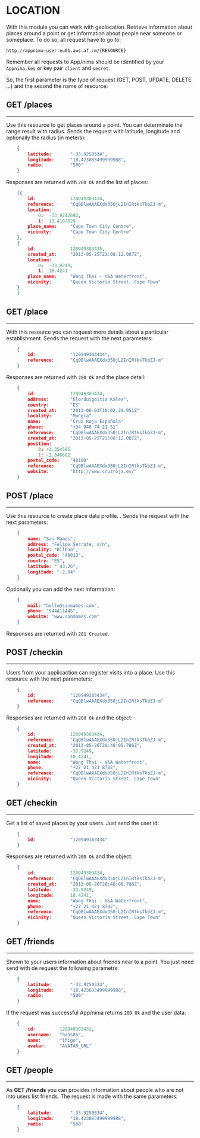 LOCATION
=======
With this module you can work with geolocation. Retrieve information about places around a point or get information about people near someone or someplace. To do so, all request have to go to:

    http://appnima-user.eu01.aws.af.cm/{RESOURCE}

Remember all requests to App/nima should be identified by your `Appnima.key` or key pair `client` and `secret`.


So, the first parameter is the type of request (GET, POST, UPDATE, DELETE …) and the second the name of resource.

## GET /places
--------------
Use this resource to get places around a point. You can determinate the range result with radius. Sends the request with latitude, longitude and optionally the radius (in meters):

```json
    {
		latitude:		"-33.9250334",
		longitude:		"18.423883499999988",
		radio:			"500"
	}
```
Responses are returned with `200 Ok` and the list of places:

```json
    [{
		id:		   		120949303434,
		reference: 		"CqQBlwAAAEXdx350jL2InIRtksTkbZJ-m",
		location:
			0: 	-33.9242692,
			1: 	18.4187029
		place_name:		"Cape Town City Centre",
		vicinity: 		"Cape Town City Centre"
	},
	{
		id:		   		120949303435,
		created_at: 	"2013-05-25T21:08:12.087Z",
		location:
			0: 	-33.9249,
			1: 	18.4241
		place_name:		"Wang Thai - V&A Waterfront",
		vicinity: 		"Queen Victoria Street, Cape Town"
	}
	]
```

## GET /place
--------------
With this resource you can request more details about a particular establishment. Sends the request with the next parameters:

```json
    {
		id:				"120949303434",
		reference:		"CqQBlwAAAEXdx350jL2InIRtksTkbZJ-m"
	}
```


Responses are returned with `200 Ok` and the place detail:

```json
    {
		id:		   		120949303434,
		address: 		"Elorduigoitia Kalea",
		country: 		"ES"
		created_at: 	"2013-06-03T10:02:29.951Z"
		locality: 		"Mungia"
		name: 			"Cruz Roja Española"
		phone: 			"+34 946 74 21 51"
		reference: 		"CqQBlwAAAEXdx350jL2InIRtksTkbZJ-m",
		created_at: 	"2013-05-25T21:08:12.087Z",
		position:
			0: 43.354585
			1: -2.846662
		postal_code: 	"48100"
		reference: 		"CqQBlwAAAEXdx350jL2InIRtksTkbZJ-m",
		website: 		"http://www.cruzroja.es/"
	}
```

## POST /place
--------------

Use this resource to create place data profile. . Sends the request with the next parameters:

```json
    {
		name: "San Mames",
        address: "Felipe Serrate, s/n",
		locality: "Bilbao",
		postal_code: "48013",
		country: "ES",
		latitude: " ﻿43.26",
		longitude: "-2.94"
	}
``` 

Optionally you can add the next information:

```json
    {
		mail: "hello@sanmames.com",
        phone: "944411445",
		website: "www.sanmames.com"
	}
```

Responses are returned with `201 Created`.

## POST /checkin
--------------
Users from your applicaction can register visits into a place. Use this resource with the next parameters: 

```json
    {
		id:				"120949303434",
		reference:		"CqQBlwAAAEXdx350jL2InIRtksTkbZJ-m"
	}
```

Responses are returned with `200 Ok` and the object:

```json
    {
		id:		   		120949303434,
		reference: 		"CqQBlwAAAEXdx350jL2InIRtksTkbZJ-m",
		created_at: 	"2013-05-26T20:48:05.786Z",
		latitude: 		-33.9249,
		longitude: 		18.4241,
		name: 			"Wang Thai - V&A Waterfront",
		phone: 			"+27 21 421 8702",
		reference: 		"CqQBlwAAAEXdx350jL2InIRtksTkbZJ-m",
		vicinity: 		"Queen Victoria Street, Cape Town"
	}
```


## GET /checkin
--------------
Get a list of saved places by your users. Just send the user id: 


```json
    {
		id:				"120949303434"
	}
```

Responses are returned with `200 Ok` and the object:

```json
    {
		id:		   		120949303434,
		reference: 		"CqQBlwAAAEXdx350jL2InIRtksTkbZJ-m",
		created_at: 	"2013-05-26T20:48:05.786Z",
		latitude: 		-33.9249,
		longitude: 		18.4241,
		name: 			"Wang Thai - V&A Waterfront",
		phone: 			"+27 21 421 8702",
		reference: 		"CqQBlwAAAEXdx350jL2InIRtksTkbZJ-m",
		vicinity: 		"Queen Victoria Street, Cape Town"
	}
```


## GET /friends
--------------
Shown to your users information about friends near to a point. You just need send with de request the following parametrs:


```json
    {
		latitude:		"-33.9250334",
		longitude:		"18.423883499999988",
		radio:			"500"
	}
```

If the request was successful App/nima returns `200 Ok` and the user data:

```json
	{
		id: 		120949303431,
		username: 	"haas85",
		name:   	"Iñigo",
		avatar:		"AVATAR_URL"
	}
```

## GET /people
--------------
As **GET /friends** you can provides information about people who are not into users list friends. The request is made with the same parameters:

```json
    {
		latitude:		"-33.9250334",
		longitude:		"18.423883499999988",
		radio:			"500"
	}
```